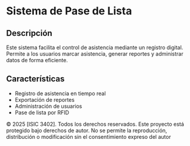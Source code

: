 # Sistema de Pase de Lista

## Descripción
Este sistema facilita el control de asistencia mediante un registro digital. Permite a los usuarios marcar asistencia, generar reportes y administrar datos de forma eficiente.

## Características
- Registro de asistencia en tiempo real
- Exportación de reportes
- Administración de usuarios
- Pase de lista por RFID

© 2025 [ISIC 3402]. Todos los derechos reservados. Este proyecto está protegido bajo derechos de autor. No se permite la reproducción, distribución o modificación sin el consentimiento expreso del autor
